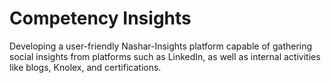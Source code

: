 # Competency Insights
Developing a user-friendly Nashar-Insights platform capable of gathering social insights from platforms such as LinkedIn, as well as internal activities like blogs, Knolex, and certifications.
